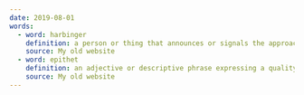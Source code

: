 ```yaml
---
date: 2019-08-01
words:
  - word: harbinger
    definition: a person or thing that announces or signals the approach of another.
    source: My old website
  - word: epithet
    definition: an adjective or descriptive phrase expressing a quality characteristic of the person or thing mentioned.
    source: My old website
---
```

